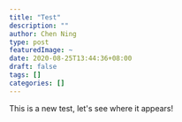 ```yaml
---
title: "Test"
description: ""
author: Chen Ning
type: post
featuredImage: ~
date: 2020-08-25T13:44:36+08:00
draft: false
tags: []
categories: []
---
```


This is a new test, let's see where it appears!
